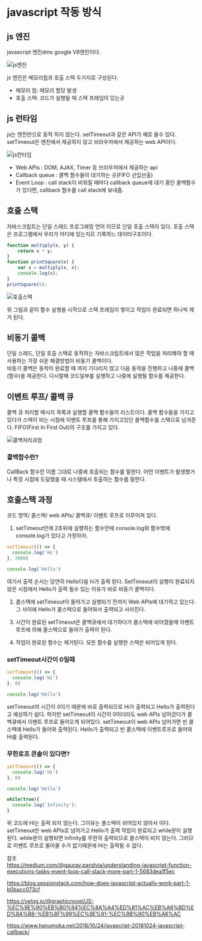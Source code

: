 javascript 작동 방식
===

## js 엔진 
javascript 엔진dms google V8엔진이다. 

![js엔진](https://miro.medium.com/max/700/1*OnH_DlbNAPvB9KLxUCyMsA.png)

js 엔진은 메모리힙과 호출 스택 두가지로 구성된다.
- 메모리 힙: 메모리 할당 발생
- 호출 스택: 코드가 실행될 때 스택 프레임이 있는곳


## js 런타임

js는 엔진만으로 동작 하지 않는다. setTimeout과 같은 API가 예로 들수 있다. setTimeout은 엔진에서 제공하지 않고 브라우저에서 제공하는 web API이다. 

![js런타임](https://media.vlpt.us/images/graphicnovel/post/ea2635f8-4c94-4cd2-b08f-e393429d09a4/image.png)

- Web APIs : DOM, AJAX, Timer 등 브라우저에서 제공하는 api  
- Callback queue : 콜백 함수들이 대기하는 곳(FIFO 선입선출)
- Event Loop : call stack이 비워질 때마다 callback queue에 대기 중인 콜백함수가 있다면, callback 함수를 call stack에 보내줌.

## 호출 스택

자바스크립트는 단일 스레드 프로그래밍 언어 이므로 단일 호출 스택이 있다. 호출 스택은 프로그램에서 우리가 어디에 있는지르 기록하느 데이터구조이다. 

```js
function multiply(x, y) {
    return x * y;
}
function printSquare(x) {
    var s = multiply(x, x);
    console.log(s);
}
printSquare(5);
```
![호출스택](https://t1.daumcdn.net/cfile/tistory/9995544C5C32151627)

위 그림과 같이 함수 실행을 시작으로 스택 프레임이 쌓이고 작업이 완료되면 하나씩 제거 된다. 


## 비동기 콜백

단일 스레드, 단일 호출 스택로 동작하는 자바스크립트에서 많은 작업을 처리해야 할 때 사용하는 가장 쉬운 해결방법이 비동기 콜백이다.  
비동기 콜백은 동작이 완료할 때 까지 기다리지 않고 다음 동작을 진행하고 나중에 콜백(함수)을 제공한다. 다시말해 코드일부를 실행하고 나중에 실행될 함수를 제공한다. 

## 이벤트 루프/ 콜백 큐

콜백 큐 처리할 메시지 목록과 실행할 콜백 함수들의 리스트이다. 콜백 함수들을 가지고 있다가 스택이 비는 시점에 이벤트 루프를 통해 가지고있던 콜백함수를 스택으로 넘겨준다.  FIFO(First In First Out)의 구조를 가지고 있다. 

![콜백처리과정](https://t1.daumcdn.net/cfile/tistory/99A7234F5C321A7F2B?download)

### 콜백함수란?

CallBack 함수란 이름 그대로 나중에 호출되는 함수를 말한다. 어떤 이벤트가 발생했거나 특정 시점에 도달했을 때 시스템에서 호출하는 함수를 말한다.


## 호출스택 과정

코드 영역/ 콜스택/ web APIs/ 콜백큐/ 이벤트 루프로 이루어져 있다. 

1. setTimeout안에 2초뒤에 실행하는 함수안에 console.log와 함수밖에 console.log가 있다고 가정하자.
```js
setTimeout(() => {
  console.log('Hi')
}, 2000)

console.log('Hello')
```

여기서 출력 순서는 당연히 Hello다음 hi가 출력 된다. SetTimeout이 실행이 완료되지 않은 시점에서 Hello가 출력 될수 있는 이유가 바로 비동기 콜백이다.

2. 콜스택에 setTimeout이 들어가고 실행되기 전까지 Web APIs에 대기하고 있는다. 그 사이에 Hello가 콜스택으로 들어와서 출력되고 사라진다.

3. 시간이 완료된 setTimeout은 콜백큐에서 대기하다가 콜스택에 비어졌을때 이벤트 루프에 의해 콜스택으로 들어가 출력이 된다.

4. 작업이 완료된 함수는 제거된다. 모든 함수를 실행한 스택은 비어있게 된다.

### setTimeout시간이 0일때

```js
setTimeout(() => {
  console.log('Hi')
}, 0)

console.log('Hello')
```

setTimeout의 시간이 0이기 때문에 바로 출력되므로 Hi가 출력되고 Hello가 출력된다고 예상하기 쉽다. 하지만 setTimeout이 시간이 0이더라도 web APIs 넘어갔다가 콜백큐에서 이벤트 루프로 들어오게 되어있다. setTimeout이 web APIs 넘어가면 빈 콜스택에 Hello가 들어와 출력된다. Hello가 출력되고 빈 콜스택에 이벤트루프로 들어와 Hi를 출력된다.

### 무한로프 콘솔이 있다면?
```js
setTimeout(() => {
  console.log('Hi')
}, 0)

console.log('Hello')

while(true){
  console.log('Infinity');
}
```
위 코드에 Hi는 출력 되지 않는다. 그이유는 콜스택이 비어있지 않아서 이다. setTimeout은 web APIs로 넘어가고 Hello가 출력 작업이 완료되고 while문이 실행된다. while문이 실행되면 Infinity를 무한히 출력되므로 콜스택이 비지 않는다. 그러므로 이벤트 루프로 돌아올 수가 없기때문에 Hi는 출력될 수 없다. 




참조   
https://medium.com/@gaurav.pandvia/understanding-javascript-function-executions-tasks-event-loop-call-stack-more-part-1-5683dea1f5ec

https://blog.sessionstack.com/how-does-javascript-actually-work-part-1-b0bacc073cf  

https://velog.io/@graphicnovel/JS-%EC%9E%90%EB%B0%94%EC%8A%A4%ED%81%AC%EB%A6%BD%ED%8A%B8-%EB%8F%99%EC%9E%91-%EC%9B%90%EB%A6%AC

https://www.hanumoka.net/2018/10/24/javascript-20181024-javascript-callback/